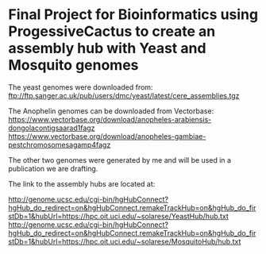 # Final Project for Bioinformatics using ProgessiveCactus to create an assembly hub with Yeast and Mosquito genomes

The yeast genomes were downloaded from: <l>ftp://ftp.sanger.ac.uk/pub/users/dmc/yeast/latest/cere_assemblies.tgz<br>

The Anophelin genomes can be downloaded from Vectorbase:<br>
<l>https://www.vectorbase.org/download/anopheles-arabiensis-dongolacontigsaarad1fagz<br>
<l>https://www.vectorbase.org/download/anopheles-gambiae-pestchromosomesagamp4fagz<br>

The other two genomes were generated by me and will be used in a publication we are drafting.<br>

The link to the assembly hubs are located at:<br>

<l>http://genome.ucsc.edu/cgi-bin/hgHubConnect?hgHub_do_redirect=on&hgHubConnect.remakeTrackHub=on&hgHub_do_firstDb=1&hubUrl=https://hpc.oit.uci.edu/~solarese/YeastHub/hub.txt<br>
<l>http://genome.ucsc.edu/cgi-bin/hgHubConnect?hgHub_do_redirect=on&hgHubConnect.remakeTrackHub=on&hgHub_do_firstDb=1&hubUrl=https://hpc.oit.uci.edu/~solarese/MosquitoHub/hub.txt<br>
<br>

